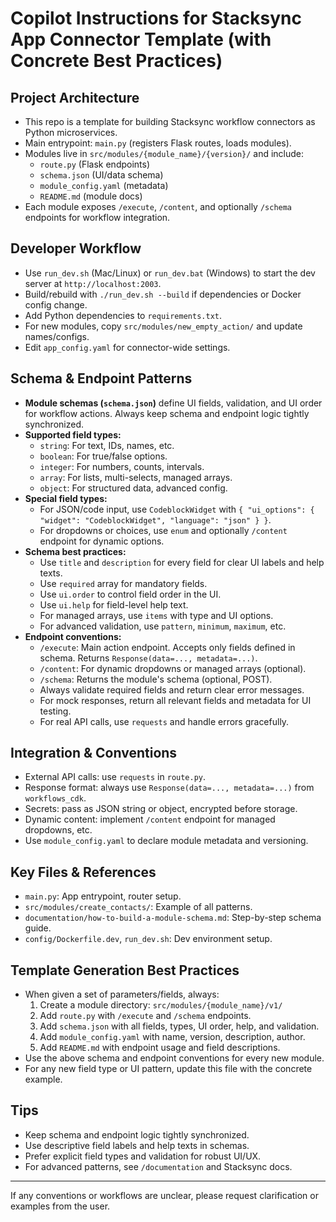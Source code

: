 # Copilot Instructions for Stacksync App Connector Template (with Concrete Best Practices)

## Project Architecture
- This repo is a template for building Stacksync workflow connectors as Python microservices.
- Main entrypoint: `main.py` (registers Flask routes, loads modules).
- Modules live in `src/modules/{module_name}/{version}/` and include:
  - `route.py` (Flask endpoints)
  - `schema.json` (UI/data schema)
  - `module_config.yaml` (metadata)
  - `README.md` (module docs)
- Each module exposes `/execute`, `/content`, and optionally `/schema` endpoints for workflow integration.

## Developer Workflow
- Use `run_dev.sh` (Mac/Linux) or `run_dev.bat` (Windows) to start the dev server at `http://localhost:2003`.
- Build/rebuild with `./run_dev.sh --build` if dependencies or Docker config change.
- Add Python dependencies to `requirements.txt`.
- For new modules, copy `src/modules/new_empty_action/` and update names/configs.
- Edit `app_config.yaml` for connector-wide settings.

## Schema & Endpoint Patterns
- **Module schemas (`schema.json`)** define UI fields, validation, and UI order for workflow actions. Always keep schema and endpoint logic tightly synchronized.
- **Supported field types:**
  - `string`: For text, IDs, names, etc.
  - `boolean`: For true/false options.
  - `integer`: For numbers, counts, intervals.
  - `array`: For lists, multi-selects, managed arrays.
  - `object`: For structured data, advanced config.
- **Special field types:**
  - For JSON/code input, use `CodeblockWidget` with `{ "ui_options": { "widget": "CodeblockWidget", "language": "json" } }`.
  - For dropdowns or choices, use `enum` and optionally `/content` endpoint for dynamic options.
- **Schema best practices:**
  - Use `title` and `description` for every field for clear UI labels and help texts.
  - Use `required` array for mandatory fields.
  - Use `ui.order` to control field order in the UI.
  - Use `ui.help` for field-level help text.
  - For managed arrays, use `items` with type and UI options.
  - For advanced validation, use `pattern`, `minimum`, `maximum`, etc.
- **Endpoint conventions:**
  - `/execute`: Main action endpoint. Accepts only fields defined in schema. Returns `Response(data=..., metadata=...)`.
  - `/content`: For dynamic dropdowns or managed arrays (optional).
  - `/schema`: Returns the module's schema (optional, POST).
  - Always validate required fields and return clear error messages.
  - For mock responses, return all relevant fields and metadata for UI testing.
  - For real API calls, use `requests` and handle errors gracefully.

## Integration & Conventions
- External API calls: use `requests` in `route.py`.
- Response format: always use `Response(data=..., metadata=...)` from `workflows_cdk`.
- Secrets: pass as JSON string or object, encrypted before storage.
- Dynamic content: implement `/content` endpoint for managed dropdowns, etc.
- Use `module_config.yaml` to declare module metadata and versioning.

## Key Files & References
- `main.py`: App entrypoint, router setup.
- `src/modules/create_contacts/`: Example of all patterns.
- `documentation/how-to-build-a-module-schema.md`: Step-by-step schema guide.
- `config/Dockerfile.dev`, `run_dev.sh`: Dev environment setup.

## Template Generation Best Practices
- When given a set of parameters/fields, always:
  1. Create a module directory: `src/modules/{module_name}/v1/`
  2. Add `route.py` with `/execute` and `/schema` endpoints.
  3. Add `schema.json` with all fields, types, UI order, help, and validation.
  4. Add `module_config.yaml` with name, version, description, author.
  5. Add `README.md` with endpoint usage and field descriptions.
- Use the above schema and endpoint conventions for every new module.
- For any new field type or UI pattern, update this file with the concrete example.

## Tips
- Keep schema and endpoint logic tightly synchronized.
- Use descriptive field labels and help texts in schemas.
- Prefer explicit field types and validation for robust UI/UX.
- For advanced patterns, see `/documentation` and Stacksync docs.

---

If any conventions or workflows are unclear, please request clarification or examples from the user.
